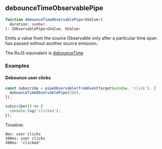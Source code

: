 ## debounceTimeObservablePipe

```ts
function debounceTimeObservablePipe<GValue>(
  duration: number,
): IObservablePipe<GValue, GValue>
```

Emits a value from the source Observable only after a particular time span has passed without another source emission.

The RxJS equivalent is [debounceTime](https://rxjs-dev.firebaseapp.com/api/operators/debounceTime)

### Examples

#### Debounce user clicks

```ts
const subscribe = pipeObservable(fromEventTarget(window, 'click'), [
  debounceTimeObservablePipe(200),
]);

subscribe(() => {
  console.log('clicked');
});
```

Timeline:

```text
0ms: user clicks
100ms: user clicks
300ms: 'clicked'
```

